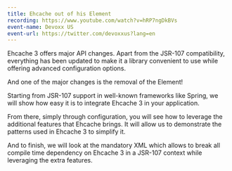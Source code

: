 ```yaml
---
title: Ehcache out of his Element
recording: https://www.youtube.com/watch?v=hRP7ngDkBVs
event-name: Devoxx US
event-url: https://twitter.com/devoxxus?lang=en
---
```


Ehcache 3 offers major API changes. Apart from the JSR-107 compatibility, everything has been updated to make it a library convenient to use while offering advanced configuration options.

And one of the major changes is the removal of the Element!

Starting from JSR-107 support in well-known frameworks like Spring, we will show how easy it is to integrate Ehcache 3 in your application.

From there, simply through configuration, you will see how to leverage the additional features that Ehcache brings. It will allow us to demonstrate the patterns used in Ehcache 3 to simplify it.

And to finish, we will look at the mandatory XML which allows to break all compile time dependency on Ehcache 3 in a JSR-107 context while leveraging the extra features.